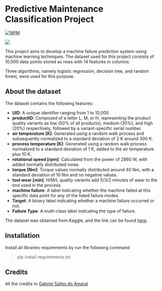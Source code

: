 # Predictive Maintenance Classification Project 
[![NPM](https://img.shields.io/npm/l/react)](https://github.com/devsuperior/sds1-wmazoni/blob/master/LICENSE) 

<img src="https://www.getmaintainx.com/static/e44a87ec2674c6fdb362cb03302b3e2f/1f9ea/AdobeStock_415433281.webp" />


This project aims to develop a machine failure prediction system using machine learning techniques. The dataset used for this project consists of 10,000 data points stored as rows with 14 features in columns.

Three algorithms, namely logistic regression, decision tree, and random forest, were used for this purpose.

## About the dataset
The dataset contains the following features:

- **UID**: A unique identifier ranging from 1 to 10,000.
- **productID**: Composed of a letter L, M, or H, representing the product quality variants as low (50% of all products), medium (30%), and high (20%) respectively, followed by a variant-specific serial number.
- **air temperature [K]**: Generated using a random walk process and subsequently normalized to a standard deviation of 2 K around 300 K.
- **process temperature [K]**: Generated using a random walk process normalized to a standard deviation of 1 K, added to the air temperature plus 10 K.
- **rotational speed [rpm]**: Calculated from the power of 2860 W, with added normally distributed noise.
- **torque [Nm]**: Torque values normally distributed around 40 Nm, with a standard deviation of 10 Nm and no negative values.
- **tool wear [min]**: H/M/L quality variants add 5/3/2 minutes of wear to the tool used in the process.
- **machine failure**: A label indicating whether the machine failed at this specific data point for any of the listed failure modes.
- **Target**: A binary label indicating whether a machine failure occurred or not.
- **Failure Type**: A multi-class label indicating the type of failure.

The dataset was obtained from Kaggle, and the link can be found [here](https://www.kaggle.com/datasets/shivamb/machine-predictive-maintenance-classification).

## Installation
Install all libraries requirements by run the following command

> pip install requirements.txt

## Credits

All the credits to [Gabriel Salles do Amaral](https://www.linkedin.com/in/gabriel-salles788/)
